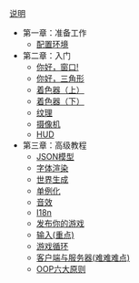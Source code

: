 [说明](README.md)
- 第一章：准备工作
    - [配置环境](chapter1/lwjgl.md)
- 第二章：入门
    - [你好，窗口!](chapter2/hello_window.md)
    - [你好，三角形](chapter2/hello_triangle.md)
    - [着色器（上）](chapter2/shader.md)
    - [着色器（下）](chapter2/shader-2.md)
    - [纹理](chapter2/texture.md)
    - [摄像机](chapter2/camera.md)
    - [HUD](chapter2/hud.md)
- 第三章：高级教程
    - [JSON模型](chapter3/model.md)
    - [字体渲染](chapter3/text.md)
    - [世界生成](chapter3/worldgen.md)
    - [单例化](chapter3/singleton.md)
    - [音效](chapter3/sounds.md)
    - [I18n](chapter3/i18n.md)
    - [发布你的游戏](chapter3/release.md)
    - [输入(重点)](chapter3/input.md)
    - [游戏循环](chapter3/game_loop.md)
    - [客户端与服务器(难难难点)](chapter3/client_and_server.md)
    - [OOP六大原则](chapter3/6_rules_of_OOP.md)
